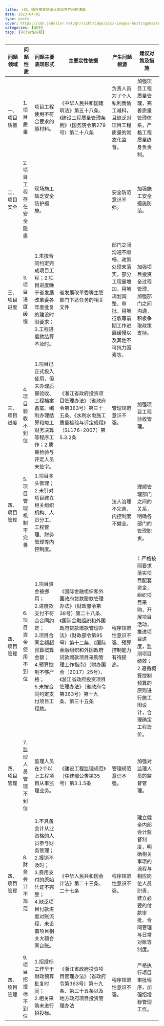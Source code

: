 ```yaml
---
title: 十四、国外援贷款审计发现共性问题清单
date: 2023-04-01
type: posts
cover: https://cdn.jsdelivr.net/gh/richbridge/picx-images-hosting@master/thumbnail/审技.jpg
categories: [审技]
tags: [审计共性问题]
---
```

| **问题领域**       | **问题性质**                  | **问题主要表现形式**                                                                                     | **主要定性依据**                                                                                                                                                                                                 | **产生问题根源**                                                                                                 | **建议对策及措施**                                                                                                                               |
|--------------------|-----------------------------|--------------------------------------------------------------------------------------------------------|---------------------------------------------------------------------------------------------------------------------------------------------------------------------------------------------------------------|---------------------------------------------------------------------------------------------------------------|-----------------------------------------------------------------------------------------------------------------------------------------------|
| 一、项目质量       | 1.项目质量                  | 项目工程使用不符合要求的原材料。                                                                         | 《中华人民共和国建筑法》第五十八条、《建设工程质量管理条例》（国务院令第279号）第二十八条                                                                                                                      | 负责人员为了个人私利而偷工减料，且缺乏对项目工程质量的常态化监督。                                              | 加强项目工程质量管理，完善质量管理体系，严格工程质量终身负责制。                                                                              |
| 二、项目安全       | 2.项目工程存在安全隐患      | 现场施工缺乏安全防护措施。                                                                               |                                                                                                                                                                                                               | 安全防范意识不强。                                                                                              | 加强施工安全措施防范。                                                                                                                        |
| 三、项目进度       | 3.项目进度缓慢              | 1.未按合同约定完成项目工程；2.项目进度晚于省发展改革委各年度批复的建设时限要求；3.工程进度款结算不及时。 | 省发展改革委等主管部门下达任务的相关文件                                                                                                                                                                       | 部门之间沟通不顺畅，政策处理未落实，部分工程量增加，用地规划调整、审批，用地征收等前期工作进展缓慢以及其他不可抗力因素等。 | 加强项目投资全过程管理，加强部门之间沟通，积极争取政策支持。                                                                                  |
| 三、项目进度       | 4.项目验收不到位            | 1.项目已正式投入使用，但未办理质量验收、工程档案备案、编制办理结算和竣工财务决算等程序工作；2.质量检验与评定人员未签字。 | 《浙江省政府投资项目管理办法》（省政府令第363号）第三十五条、《水利水电施工质量检验与评定规程》（SL176-2007）第5.3.2条                                                                                         | 管理规范意识不强。                                                                                              | 加强项目工程验收管理。                                                                                                                        |
| 四、项目管理       | 5.项目管理机制不完善        | 1.项目多头管理；<br>2.未针对项目建立相关组织机构、人员分工、工程管理、财务管理等内控制度。               |                                                                                                                                                                                                               | 法人治理不完善，内控制度不健全。                                                                                | 理顺管理部门之间的关系，明确各部门的管理职责。                                                                                                |
| 四、项目管理       | 6.项目资金使用不到位        | 1.项目资金被挪用；<br>2.进度款支付不符合合同约定；<br>3.项目合同金额超预算概算金额；<br>4.预算控制不够严格；<br>5.未按合同约定支付项目工程款。 | 《国际金融组织和外国政府贷款赠款管理办法》（财政部令第38号）第二十八条、《国际金融组织和外国政府贷款赠款管理办法》（财政部令第85号）第十二条、《国际金融组织和外国政府贷款赠款项目采购管理工作指南》（财办国合〔2017〕25号）、《浙江省政府投资项目管理办法》（省政府令第363号）第十九条、第三十五条 | 程序规范性意识不强，预算控制能力有待提高。                                                                      | 1.严格按照要求落实项目配套资金，组织项目采购，开展项目活动，推进项目进度，监测项目绩效；<br>2.遵循概算控制预算的原则进行施工图设计，合理确定工程造价。 |
| 四、项目管理       | 7.监理人员管理不到位        | 监理人员在2个以上工程项目从事监理业务。                                                                  | 《建设工程监理规范》（住建部公告第35号）第3.1.5条                                                                                                                                                             | 管理规范意识不强。                                                                                              | 加强对监理人员的监督管理。                                                                                                                    |
| 四、项目管理       | 8.财务会计不规范            | 1.不具备会计从业资格的人员参与财务管理；<br>2.报销不及时；<br>3.费用支付的原始凭证不完整；<br>4.缺乏项目付款进度对账流程，未设置项目相关大额合同台账。 | 《中华人民共和国会计法》第二十三条、二十七条                                                                                                                                                                   | 程序规范性意识不强。                                                                                            | 建立健全内部会计监督制度，明确相关事项的流程与相应岗位人员职责，建立必要的付款审批、合同管理与日常对账等制度。                                |
| 四、项目管理       | 9.项目招投标不到位          | 1.招投标工作早于财政预算批复时间；<br>2.相关采购未进行招投标。                                           | 《浙江省政府投资项目管理办法》（省政府令第363号）第十九条、第三十五条以及地方政府项目投资管理办法                                                                                                              | 程序规范性意识不强。                                                                                            | 严格执行项目审批程序，加强招投标管理工作。                                                                                                    |